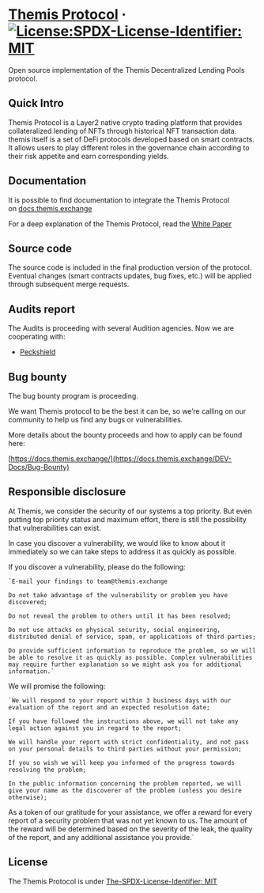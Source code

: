 # [Themis Protocol](https://themis.exchange/) &middot; [![License:SPDX-License-Identifier: MIT](https://img.shields.io/badge/License-SPDX-blue)](https://github.com/domcleal/spdx-licenses)

Open source implementation of the Themis Decentralized Lending Pools protocol. 

## Quick Intro

Themis Protocol is a Layer2 native crypto trading platform that provides collateralized lending of NFTs through historical NFT transaction data. themis itself is a set of DeFi protocols developed based on smart contracts. It allows users to play different roles in the governance chain according to their risk appetite and earn corresponding yields.

## **Documentation**

It is possible to find documentation to integrate the Themis Protocol on [docs.themis.exchange](https://docs.themis.exchange/)

For a deep explanation of the Themis Protocol, read the [White Paper](https://github.com/Themis-protocol/Introduction/blob/main/Themis-Protocol-V2-WhitePaper.md)

## **Source code**

The source code is included in the final production version of the protocol. Eventual changes (smart contracts updates, bug fixes, etc.) will be applied through subsequent merge requests.

## **Audits report**

The Audits is proceeding with several Audition agencies. Now we are cooperating with:

- [Peckshield](https://github.com/peckshield/publications/blob/master/audit_reports/PeckShield-Audit-Report-ThemisV3-v1.0.pdf)

## **Bug bounty**

The bug bounty program is proceeding.

We want Themis protocol to be the best it can be, so we’re calling on our community to help us find any bugs or vulnerabilities.

More details about the bounty proceeds and how to apply can be found here:

[https://docs.themis.exchange/](https://docs.themis.exchange/DEV-Docs/Bug-Bounty)

## **Responsible disclosure**

At Themis, we consider the security of our systems a top priority. But even putting top priority status and maximum effort, there is still the possibility that vulnerabilities can exist.

In case you discover a vulnerability, we would like to know about it immediately so we can take steps to address it as quickly as possible.

If you discover a vulnerability, please do the following:

    `E-mail your findings to team@themis.exchange

    Do not take advantage of the vulnerability or problem you have discovered; 

    Do not reveal the problem to others until it has been resolved; 

    Do not use attacks on physical security, social engineering, distributed denial of service, spam, or applications of third parties;

    Do provide sufficient information to reproduce the problem, so we will be able to resolve it as quickly as possible. Complex vulnerabilities may require further explanation so we might ask you for additional information.`

We will promise the following:

    `We will respond to your report within 3 business days with our evaluation of the report and an expected resolution date; 

    If you have followed the instructions above, we will not take any legal action against you in regard to the report; 

    We will handle your report with strict confidentiality, and not pass on your personal details to third parties without your permission; 

    If you so wish we will keep you informed of the progress towards resolving the problem; 

    In the public information concerning the problem reported, we will give your name as the discoverer of the problem (unless you desire otherwise); 

As a token of our gratitude for your assistance, we offer a reward for every report of a security problem that was not yet known to us. The amount of the reward will be determined based on the severity of the leak, the quality of the report, and any additional assistance you provide.`

## **License**

The Themis Protocol is under [The-SPDX-License-Identifier: MIT](https://github.com/domcleal/spdx-licenses)
